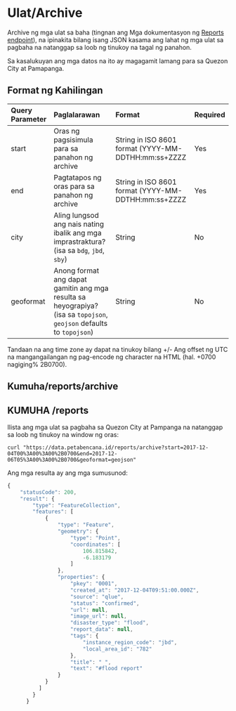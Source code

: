 # Ulat/Archive

Archive ng mga ulat sa baha \(tingnan ang Mga dokumentasyon ng  [Reports endpoint](reports.md)\), na ipinakita bilang isang JSON kasama ang lahat ng mga ulat sa pagbaha na natanggap sa loob ng tinukoy na tagal ng panahon.

Sa kasalukuyan ang mga datos na ito ay magagamit lamang para sa Quezon City at Pamapanga.

## Format ng Kahilingan

| Query Parameter | Paglalarawan | Format | Required |
| :--- | :--- | :--- | :--- |
| start | Oras ng pagsisimula para sa panahon ng archive | String in ISO 8601 format \(YYYY-MM-DDTHH:mm:ss+ZZZZ | Yes |
| end | Pagtatapos ng oras para sa panahon ng archive | String in ISO 8601 format \(YYYY-MM-DDTHH:mm:ss+ZZZZ | Yes |
| city | Aling lungsod ang nais nating ibalik ang mga imprastraktura? \(isa sa `bdg`, `jbd`, `sby`\) | String | No |
| geoformat | Anong format ang dapat gamitin ang mga resulta sa heyograpiya? \(isa sa `topojson`, `geojson` defaults to `topojson`\) | String | No |

Tandaan na ang time zone ay dapat na tinukoy bilang +/- Ang offset ng UTC na mangangailangan ng pag-encode ng character na HTML \(hal. +0700 nagiging% 2B0700\).

## Kumuha/reports/archive

## KUMUHA /reports

Ilista ang mga ulat sa pagbaha sa Quezon City at Pampanga na natanggap sa loob ng tinukoy na window ng oras:

```text
curl "https://data.petabencana.id/reports/archive?start=2017-12-04T00%3A00%3A00%2B0700&end=2017-12-06T05%3A00%3A00%2B0700&geoformat=geojson"
```

Ang mga resulta ay ang mga sumusunod:

```javascript
{
    "statusCode": 200,
    "result": {
        "type": "FeatureCollection",
        "features": [
            {
                "type": "Feature",
                "geometry": {
                    "type": "Point",
                    "coordinates": [
                        106.815842,
                        -6.183179
                    ]
                },
                "properties": {
                    "pkey": "0001",
                    "created_at": "2017-12-04T09:51:00.000Z",
                    "source": "qlue",
                    "status": "confirmed",
                    "url": null,
                    "image_url": null,
                    "disaster_type": "flood",
                    "report_data": null,
                    "tags": {
                        "instance_region_code": "jbd",
                        "local_area_id": "782"
                    },
                    "title": " ",
                    "text": "#flood report"
                }
            }
          ]
        }
      }
```

